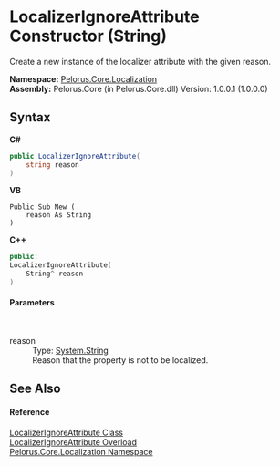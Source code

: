 # LocalizerIgnoreAttribute Constructor (String)
 

Create a new instance of the localizer attribute with the given reason.

**Namespace:**&nbsp;<a href="99F211A">Pelorus.Core.Localization</a><br />**Assembly:**&nbsp;Pelorus.Core (in Pelorus.Core.dll) Version: 1.0.0.1 (1.0.0.0)

## Syntax

**C#**<br />
``` C#
public LocalizerIgnoreAttribute(
	string reason
)
```

**VB**<br />
``` VB
Public Sub New ( 
	reason As String
)
```

**C++**<br />
``` C++
public:
LocalizerIgnoreAttribute(
	String^ reason
)
```


#### Parameters
&nbsp;<dl><dt>reason</dt><dd>Type: <a href="http://msdn2.microsoft.com/en-us/library/s1wwdcbf" target="_blank">System.String</a><br />Reason that the property is not to be localized.</dd></dl>

## See Also


#### Reference
<a href="3EBC699A">LocalizerIgnoreAttribute Class</a><br /><a href="34405319">LocalizerIgnoreAttribute Overload</a><br /><a href="99F211A">Pelorus.Core.Localization Namespace</a><br />